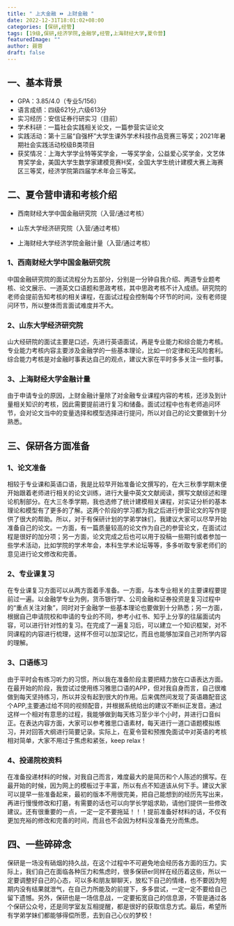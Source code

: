 ```yaml
---
title: " 上大金融 ⏩ 上财金融 "
date: 2022-12-31T18:01:02+08:00
categories: [保研,经管]
tags: [19级,保研,经济学院,金融学,经管,上海财经大学,夏令营]
featuredImage: ""
author: 聂蓉
draft: false
---
```





##  一、基本背景

- GPA：3.85/4.0（专业5/156）
- 语言成绩：四级621分,六级613分
- 实习经历：安信证券行研实习（目前）
- 学术科研：一篇社会实践相关论文，一篇参营实证论文
- 实践活动：第十三届“自强杯”大学生课外学术科技作品竞赛三等奖；2021年暑期社会实践活动校级B类项目
- 获奖情况：上海大学学业特等奖学金，一等奖学金，公益爱心奖学金，文艺体育奖学金，美国大学生数学家建模竞赛H奖，全国大学生统计建模大赛上海赛区三等奖，经济学院第四届学术年会三等奖。

##  二、夏令营申请和考核介绍

- 西南财经大学中国金融研究院（入营/通过考核）

- 山东大学经济研究院（入营/通过考核）

- 上海财经大学经济学院金融计量（入营/通过考核）

### 1、西南财经大学中国金融研究院
中国金融研究院的面试流程分为五部分，分别是一分钟自我介绍、两道专业题考核、论文展示、一道英文口语题和思政考核，其中思政考核不计入成绩。研究院的老师会提前告知考核的相关课程，在面试过程会控制每个环节的时间，没有老师提问环节，所以整体而言面试难度并不大。
### 2、山东大学经济研究院
山大经研院的面试主要是口述，先进行英语面试，再是专业能力和综合能力考核。专业能力考核内容主要涉及金融学的一些基本理论，比如一价定律和无风险套利。综合能力考核是对金融时事表达自己的观点，建议大家在平时多多关注一些时事。
### 3、上海财经大学金融计量
由于申请专业的原因，上财金融计量除了对金融专业课程内容的考核，还涉及到计量相关知识的考核，因此需要提前进行复习和储备。面试过程中也有老师追问环节，会对论文当中的变量选择和模型选择进行提问，所以对自己的论文要做到十分熟悉。

## 三、保研各方面准备

### 1、论文准备

相较于专业课和英语口语，我是比较早开始准备论文撰写的，在大三秋季学期末便开始跟着老师进行相关的论文训练，进行大量中英文文献阅读，撰写文献综述和理论机制部分。在大三冬季学期，我也选修了统计建模相关课程，对实证分析的基本理论和模型有了更多的了解。这两个阶段的学习都为我之后进行参营论文的写作提供了很大的帮助。所以，对于有保研计划的学弟学妹们，我建议大家可以尽早开始准备自己的论文。一方面，有一篇质量较高的论文作为自己的参营论文，在面试过程是很好的加分项；另一方面，论文完成之后也可以用于投稿一些期刊或者参加一些学术活动，比如学院的学术年会，本科生学术论坛等等，多多听取专家老师们的意见进行论文修改和完善。

### 2、专业课复习

在专业课复习方面可以从两方面着手准备。一方面，与本专业相关的主要课程要提前过一遍。以金融学专业为例，货币银行学、公司金融和证券投资是复习过程中的“重点关注对象”，同时对于金融学一些基本理论也要做到十分熟悉；另一方面，根据自己申请院校和申请的专业的不同，参考小红书、知乎上分享的往届面试内容，可以进行针对性的复习。在完成了一遍复习后，可以建立一个知识框架，对不同课程的内容进行梳理，这样不但可以加深记忆，而且也能够加深自己对所学内容的理解。

### 3、口语练习

由于平时会有练习听力的习惯，所以我在准备阶段主要把精力放在口语表达方面。在最开始的阶段，我尝试过使用练习雅思口语的APP，但对我自身而言，自己很难做到每天坚持练习，所以并没有起到很大的作用。后来偶然间发现了英语趣配音这个APP,主要通过给不同的视频配音，并根据系统给出的建议不断纠正发音。通过这样一个相对有意思的过程，我能够做到每天练习至少半个小时，并进行口音纠正。在表达内容方面，大家可以参考雅思口语素材，每天进行一道口语题模拟练习，并对回答大纲进行简要记录。实际上，在夏令营和预推免面试中对英语的考核相对简单，大家不用过于焦虑和紧张，keep relax！

### 4、投递院校资料

在准备投递材料的时候，对我自己而言，难度最大的是简历和个人陈述的撰写。在最开始的时候，因为网上的模板过于丰富，所以有点不知道该从何下手。建议大家可以提早一些准备起来，最初的版本不用很完美，把自己能想到的经历先写出来，再进行慢慢修改和打磨，有需要的话也可以向学长学姐求助，请他们提供一些修改建议。还有很重要的一点，一定一定不要拖延！！！提前准备好材料的话，不仅有更加充裕的修改和完善的时间，而且也不会因为材料没准备充分而焦虑。

## 四、一些碎碎念

保研是一场没有硝烟的持久战，在这个过程中不可避免地会经历各方面的压力。实际上，我们自己在面临各种压力和焦虑时，很多保研er同样在经历着这些，所以一定要调整好自己的心态，可以多和朋友聊聊天，放松下自己的情绪，也不要因为短期内没有结果就泄气，在自己力所能及的前提下，多多尝试，一定一定不要给自己留下遗憾。另外，保研也是一场信息战，一定要拓宽自己的信息源，不管是通过各个保研公众号，还是同学室友互相提醒，都是很好的获取信息方式。最后，希望所有学弟学妹们都能够得偿所愿，去到自己心仪的梦校！

